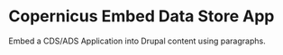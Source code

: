 # Copernicus Embed Data Store App

Embed a CDS/ADS Application into Drupal content using paragraphs.
